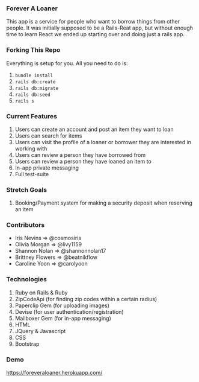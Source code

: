 ### Forever A Loaner 
This app is a service for people who want to borrow things from other people. It was initially supposed to be a Rails-Reat app, but without enough time to learn React we ended up starting over and doing just a rails app. 

### Forking This Repo
Everything is setup for you. All you need to do is:

1. `bundle install`
2. `rails db:create`
3. `rails db:migrate`
4. `rails db:seed`
5. `rails s`

### Current Features
1. Users can create an account and post an item they want to loan
2. Users can search for items 
3. Users can visit the profile of a loaner or borrower they are interested in working with
4. Users can review a person they have borrowed from
5. Users can review a person they have loaned an item to
6. In-app private messaging
7. Full test-suite 

### Stretch Goals
1. Booking/Payment system for making a security deposit when reserving an item  

### Contributors
* Iris Nevins => @cosmosiris
* Olivia Morgan => @livy1159
* Shannon Nolan => @shannonnolan17
* Brittney Flowers => @beatnikflow
* Caroline Yoon => @carolyoon

### Technologies 
1. Ruby on Rails & Ruby
2. ZipCodeApi (for finding zip codes within a certain radius)
3. Paperclip Gem (for uploading images)
4. Devise (for user authentication/registration)
5. Mailboxer Gem (for in-app messaging)
6. HTML
7. JQuery & Javascript
8. CSS
9. Bootstrap

### Demo
https://foreveraloaner.herokuapp.com/ 

